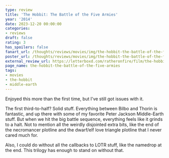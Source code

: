 ```yaml
---
type: review
title: 'The Hobbit: The Battle of the Five Armies'
year: '2014'
date: 2023-12-20 00:00:00
categories:
- reviews
draft: false
rating: 3
has_spoilers: false
fanart_url: /thoughts/reviews/movies/img/the-hobbit-the-battle-of-the-five-armies_fanart.png
poster_url: /thoughts/reviews/movies/img/the-hobbit-the-battle-of-the-five-armies_poster.png
external_review_url: https://letterboxd.com/ratheronfire/film/the-hobbit-the-battle-of-the-five-armies/
page_name: the-hobbit-the-battle-of-the-five-armies
tags:
- movies
- the-hobbit
- middle-earth
---
```


Enjoyed this more than the first time, but I've still got issues with it.

The first third-to-half? Solid stuff. Everything between Bilbo and Thorin is fantastic, and up there with some of my favorite Peter Jackson Middle-Earth stuff. But when we hit the big battle sequence, everything feels like it grinds to a halt. Not to mention all the weirdly disjointed extra bits, like the end of the necromancer plotline and the dwarf/elf love triangle plotline that I never cared much for.

Also, I could do without all the callbacks to LOTR stuff, like the namedrop at the end. This trilogy has enough to stand on without that.

